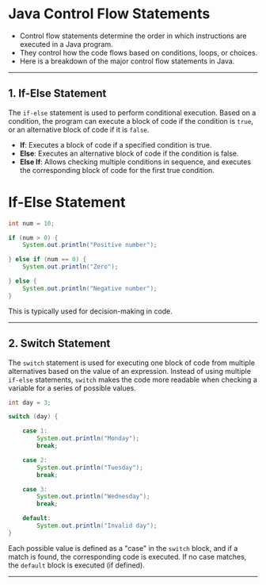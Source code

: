 # Java Control Flow Statements

- Control flow statements determine the order in which instructions are executed in a Java program. 
- They control how the code flows based on conditions, loops, or choices. 
- Here is a breakdown of the major control flow statements in Java.

---

## 1. If-Else Statement

The `if-else` statement is used to perform conditional execution. Based on a condition, the program can execute a block of code if the condition is `true`, or an alternative block of code if it is `false`.

- **If**: Executes a block of code if a specified condition is true.
- **Else**: Executes an alternative block of code if the condition is false.
- **Else If**: Allows checking multiple conditions in sequence, and executes the corresponding block of code for the first true condition.

# If-Else Statement

```java
int num = 10;

if (num > 0) {
    System.out.println("Positive number");

} else if (num == 0) {
    System.out.println("Zero");

} else {
    System.out.println("Negative number");
}

```

This is typically used for decision-making in code.

---

## 2. Switch Statement

The `switch` statement is used for executing one block of code from multiple alternatives based on the value of an expression. Instead of using multiple `if-else` statements, `switch` makes the code more readable when checking a variable for a series of possible values.

```java
int day = 3;

switch (day) {

    case 1:
        System.out.println("Monday");
        break;

    case 2:
        System.out.println("Tuesday");
        break;

    case 3:
        System.out.println("Wednesday");
        break;

    default:
        System.out.println("Invalid day");
}
```

Each possible value is defined as a "case" in the `switch` block, and if a match is found, the corresponding code is executed. If no case matches, the `default` block is executed (if defined).

---


